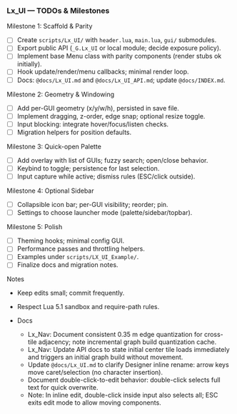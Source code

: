 ### Lx_UI — TODOs & Milestones

Milestone 1: Scaffold & Parity
- [ ] Create `scripts/Lx_UI/` with `header.lua`, `main.lua`, `gui/` submodules.
- [ ] Export public API (`_G.Lx_UI` or local module; decide exposure policy).
- [ ] Implement base Menu class with parity components (render stubs ok initially).
- [ ] Hook update/render/menu callbacks; minimal render loop.
- [ ] Docs: `@docs/Lx_UI.md` and `@docs/Lx_UI_API.md`; update `@docs/INDEX.md`.

Milestone 2: Geometry & Windowing
- [ ] Add per-GUI geometry (x/y/w/h), persisted in save file.
- [ ] Implement dragging, z-order, edge snap; optional resize toggle.
- [ ] Input blocking: integrate hover/focus/listen checks.
- [ ] Migration helpers for position defaults.

Milestone 3: Quick-open Palette
- [ ] Add overlay with list of GUIs; fuzzy search; open/close behavior.
- [ ] Keybind to toggle; persistence for last selection.
- [ ] Input capture while active; dismiss rules (ESC/click outside).

Milestone 4: Optional Sidebar
- [ ] Collapsible icon bar; per-GUI visibility; reorder; pin.
- [ ] Settings to choose launcher mode (palette/sidebar/topbar).

Milestone 5: Polish
- [ ] Theming hooks; minimal config GUI.
- [ ] Performance passes and throttling helpers.
- [ ] Examples under `scripts/LX_UI_Example/`.
- [ ] Finalize docs and migration notes.

Notes
- Keep edits small; commit frequently.
- Respect Lua 5.1 sandbox and require-path rules.

- Docs
  - Lx_Nav: Document consistent 0.35 m edge quantization for cross-tile adjacency; note incremental graph build quantization cache.
  - Lx_Nav: Update API docs to state initial center tile loads immediately and triggers an initial graph build without movement.
  - Update `@docs/Lx_UI.md` to clarify Designer inline rename: arrow keys move caret/selection (no character insertion).
  - Document double-click-to-edit behavior: double-click selects full text for quick overwrite.
  - Note: In inline edit, double-click inside input also selects all; ESC exits edit mode to allow moving components.


